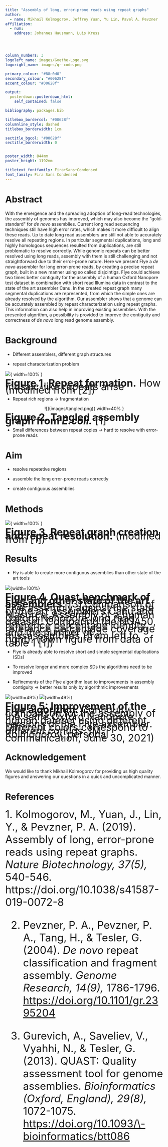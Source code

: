 ```yaml
---
title: "Assembly of long, error-prone reads using repeat graphs"
author:
  - name: Mikhail Kolmogorov, Jeffrey Yuan, Yu Lin, Pavel A. Pevzner
affiliation:
  - num: 
    address: Johannes Hausmann, Luis Kress




column_numbers: 3
logoleft_name: images/Goethe-Logo.svg
logoright_name: images/qr-code.png

primary_colour: "#88c0d0"
secondary_colour: "#00628f"
accent_colour: "#00628f"

output: 
  posterdown::posterdown_html:
    self_contained: false

bibliography: packages.bib

titlebox_bordercol: "#00628f"
columnline_style: dashed
titlebox_borderwidth: 1cm

sectitle_bgcol: "#00628f"
sectitle_borderwidth: 0


poster_width: 844mm
poster_height: 1192mm

titletext_fontfamily: Fira+Sans+Condensed
font_family: Fira Sans Condensed
---
```

# Abstract

With the emergence and the spreading adoption of long-read technologies, the assembly
of genomes has improved, which may also become the "gold-standard" for <i>de novo</i> assemblies. Current long read sequencing techniques still have high error rates, which makes it more difficult to align these reads. Up to date long read assemblers are still not able to accurately resolve all repeating regions. In particular segmental duplications, long and highly homologous sequences resulted from duplications, are still problematic to resolve correctly. While genomic repeats can be better resolved using long reads, assembly with them is still challenging and not straightforward due to their error-prone nature. Here we present Flye a <i>de novo</i> assembler for long error-prone reads, by creating a precise repeat graph, built in a new manner using so called disjointigs. Flye could achieve two times better contiguity for the assembly of a human Oxford Nanopore test dataset in combination with short read Illumina data in contrast to the state of the art assembler Canu. In the created repeat graph many segmental duplications are represented, from which the simple ones are already resolved by the algorithm. Our assembler shows that a genome can be accurately assembled by repeat characterization using repeat graphs. This information can also help in improving existing assemblies. With the presented algorithm, a
possibility is provided to improve the contiguity and correctness of <i>de novo</i> long read genome assembly.


# Background

* Different assemblers, different graph structures


* repeat characterization problem

![](images/sd.png){ width=100% }
<p style="line-height: 80%">
<font size="6">
<b>Figure 1. Repeat formation.</b> How mosaic-like repeats arise (modified from [2])
</font>
</p>


* Repeat rich regions $\rightarrow$ fragmentation

<p align="center">
![](images/tangled.png){ width=40% }
</p>
<p style="line-height: 80%; ">
<font size="6">
<b>Figure 2. Tangled assembly graph from <i>E.coli.</i></b> [1]
</font>
</p>


* Small differences between repeat copies → hard to resolve with error-prone reads


# Aim
    
* resolve repetetive regions

* assemble the long error-prone reads correctly

* create contiguous assemblies


# Methods

![](images/figure_poster.svg){ width=100% }
<p style="line-height: 80%; ">
<font size="6">
<b>Figure 3. Repeat graph creation and repeat resolution.</b> (modified from [1])
</font>
</p>


# Results

* Fly is able to create more contiguous assemblies than other state of the art tools


![](images/results_HUMAN.png){width=100%}
<p style="line-height: 80%">
<font size="6">
<b>Figure 4. Quast benchmark of Flye and other state of the art assemblers.</b> [3] Comparison of Flye assembly against the state of the art assemblers Canu and Masurca. Assembly of a human Oxford Nanopore long read dataset. Comparing the NGA50, reference percentage identity, reference percentage coverage and the number of missassemblies (from left to right). (Own figure from data of table 1 [1]) 
</font>
</p>

* Flye is already able to resolve short and simple segmental duplications (SDs) 

* To resolve longer and more complex SDs the algorithms need to be improved  

* Refinements of the Flye algorithm lead to improvements in assembly contiguity $\rightarrow$ better results only by algorithmic improvements

![](images/contiguity18.png){width=49%}
![](images/contiguity20.png){width=49%}
<p style="line-height: 80%">
<font size="6">
<b>Figure 5: Improvement of the Flye algorithm.</b> Contiguity comparison for the assembly of the same Oxford Nanopore human dataset using different versions of the Flye assembler. Different colors correspond to different contigs. (M. Kolmogorov, personal communication, June 30, 2021)
</font>
</p>

# Acknowledgement

We would like to thank Mikhail Kolmogorov for providing us high quality figures and answering our questions in a quick and uncomplicated manner.



# References

<div style="font-size:25pt;">
1. Kolmogorov, M., Yuan, J., Lin, Y., & Pevzner, P. A. (2019). Assembly of long, error-prone reads using repeat graphs. <i>Nature Biotechnology, 37(5),</i> 540-546. https://doi.org/10.1038/s41587-019-0072-8

2. Pevzner, P. A., Pevzner, P. A., Tang, H., & Tesler, G. (2004). <i>De novo</i> repeat classification and fragment assembly. <i>Genome Research, 14(9),</i> 1786-1796. https://doi.org/10.1101/gr.2395204

3. Gurevich, A., Saveliev, V., Vyahhi, N., & Tesler, G. (2013). QUAST: Quality assessment tool for genome assemblies. <i>Bioinformatics (Oxford, England), 29(8),</i> 1072-1075. https://doi.org/10.1093/\-bioinformatics/btt086
</div>